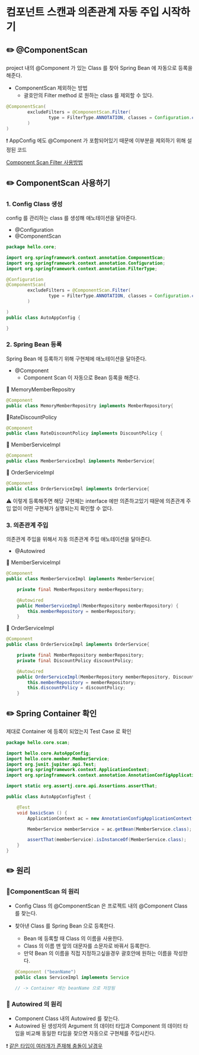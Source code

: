 # 컴포넌트 스캔과 의존관계 자동 주입 시작하기

## ✏️ @ComponentScan

project 내의 @Component 가 있는 Class 를 찾아 Spring Bean 에 자동으로 등록을 해준다.

- ComponentScan 제외하는 방법
    - 괄호안의 Filter method 로 원하는 class 를 제외할 수 있다.

```java
@ComponentScan(
        excludeFilters = @ComponentScan.Filter(
                type = FilterType.ANNOTATION, classes = Configuration.class
        )
)
```

❗️ AppConfig 에도 @Component 가 포함되어있기 때문에 이부분을 제외하기 위해 설정된 코드

[ Component Scan Filter 사용방법]()

## ✏️ ComponentScan 사용하기

### 1. Config Class 생성

config 를 관리하는 class 를 생성해 애노테이션을 달아준다.

- @Configuration
- @ComponentScan

```java
package hello.core;

import org.springframework.context.annotation.ComponentScan;
import org.springframework.context.annotation.Configuration;
import org.springframework.context.annotation.FilterType;

@Configuration
@ComponentScan(
        excludeFilters = @ComponentScan.Filter(
                type = FilterType.ANNOTATION, classes = Configuration.class
        )

)
public class AutoAppConfig {

}
```

### 2. Spring Bean 등록

Spring Bean 에 등록하기 위해 구현체에 애노테이션을 달아준다.

- @Component
    - Component Scan 이 자동으로 Bean 등록을 해준다.

📍 MemoryMemberRepositry

```java
@Component
public class MemoryMemberRepositry implements MemberRepository{
```

📍RateDiscountPolicy

```java
@Component
public class RateDiscountPolicy implements DiscountPolicy {
```

📍 MemberServiceImpl

```java
@Component
public class MemberServiceImpl implements MemberService{
```

📍 OrderServiceImpl

```java
@Component
public class OrderServiceImpl implements OrderService{
```

⚠️ 이렇게 등록해주면 해당 구현체는 interface 에만 의존하고있기 때문에 의존관계 주입 없이 어떤 구현체가 실행되는지 확인할 수 없다.

### 3. 의존관계 주입

의존관계 주입을 위해서 자동 의존관계 주입 애노테이션을 달아준다.

- @Autowired

📍 MemberServiceImpl

```java
@Component
public class MemberServiceImpl implements MemberService{

    private final MemberRepository memberRepository;

    @Autowired
    public MemberServiceImpl(MemberRepository memberRepository) {
        this.memberRepository = memberRepository;
    }
```

📍 OrderServiceImpl

```java
@Component
public class OrderServiceImpl implements OrderService{

    private final MemberRepository memberRepository;
    private final DiscountPolicy discountPolicy;

    @Autowired
    public OrderServiceImpl(MemberRepository memberRepository, DiscountPolicy discountPolicy) {
        this.memberRepository = memberRepository;
        this.discountPolicy = discountPolicy;
    }
```

## ✏️ Spring Container 확인

제대로 Container 에 등록이 되었는지 Test Case 로 확인

```java
package hello.core.scan;

import hello.core.AutoAppConfig;
import hello.core.member.MemberService;
import org.junit.jupiter.api.Test;
import org.springframework.context.ApplicationContext;
import org.springframework.context.annotation.AnnotationConfigApplicationContext;

import static org.assertj.core.api.Assertions.assertThat;

public class AutoAppConfigTest {

    @Test
    void basicScan () {
        ApplicationContext ac = new AnnotationConfigApplicationContext(AutoAppConfig.class);

        MemberService memberService = ac.getBean(MemberService.class);

        assertThat(memberService).isInstanceOf(MemberService.class);
    }
}
```

## ✏️ 원리

### 📍ComponentScan 의 원리

- Config Class 의 @ComponentScan 은 프로젝트 내의 @Component Class 를 찾는다.
- 찾아낸 Class 를 Spring Bean 으로 등록한다.
    - Bean 에 등록할 때 Class 의 이름을 사용한다.
    - Class 의 이름 맨 앞의 대문자를 소문자로 바꿔서 등록한다.
    - 만약 Bean 의 이름을 직접 지정하고싶을경우 괄호안에 원하는 이름을 작성한다.
    
    ```java
    @Component ("beanName")
    public class ServiceImpl implements Service
    
    // -> Container 에는 beanName 으로 저장됨
    ```
    

### 📍 Autowired 의 원리

- Component Class 내의 Autowired 를 찾는다.
- Autowired 된 생성자의 Argument 의 데이터 타입과 Component 의 데이터 타입을 비교해 동일한 타입을 찾으면 자동으로 구현체를 주입시킨다.

❗️ [같은 타입이 여러개가 존재해 충돌이 날경우]()